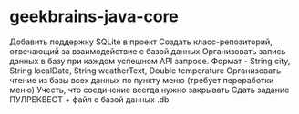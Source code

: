 # geekbrains-java-core
Добавить поддержку SQLite в проект
Создать класс-репозиторий, отвечающий за взаимодействие с базой данных
Организовать запись данных в базу при каждом успешном API запросе. Формат - String city, String localDate, String weatherText, Double temperature
Организовать чтение из базы всех данных по пункту меню (требует переработки меню)
Учесть, что соединение всегда нужно закрывать
Сдать задание ПУЛРЕКВЕСТ + файл с базой данных .db